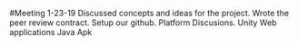 #Meeting 1-23-19
Discussed concepts and ideas for the project.
Wrote the peer review contract.
Setup our github.
Platform Discusions.
    Unity
    Web applications
    Java Apk
